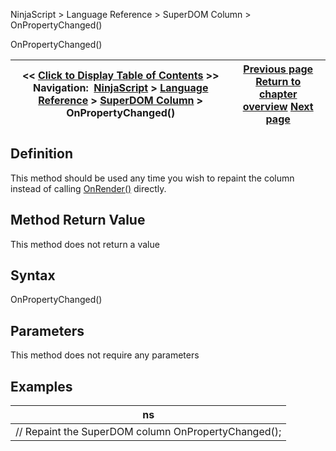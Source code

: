 ﻿
NinjaScript \> Language Reference \> SuperDOM Column \> OnPropertyChanged()

OnPropertyChanged()

| \<\< [Click to Display Table of Contents](onpropertychanged.md) \>\> **Navigation:**     [NinjaScript](ninjascript-1.md) \> [Language Reference](language_reference_wip-1.md) \> [SuperDOM Column](superdom_column-1.md) \> OnPropertyChanged() | [Previous page](superdomcolumn_onpositionupdate-1.md) [Return to chapter overview](superdom_column-1.md) [Next page](superdomcolumn_onrender-1.md) |
| --- | --- |
## Definition
This method should be used any time you wish to repaint the column instead of calling [OnRender()](superdomcolumn_onrender-1.md) directly.
## 
## Method Return Value
This method does not return a value
 
## Syntax
OnPropertyChanged()
## 
## Parameters
This method does not require any parameters
## 
## Examples

| ns |
| --- |
| // Repaint the SuperDOM column OnPropertyChanged(); |
